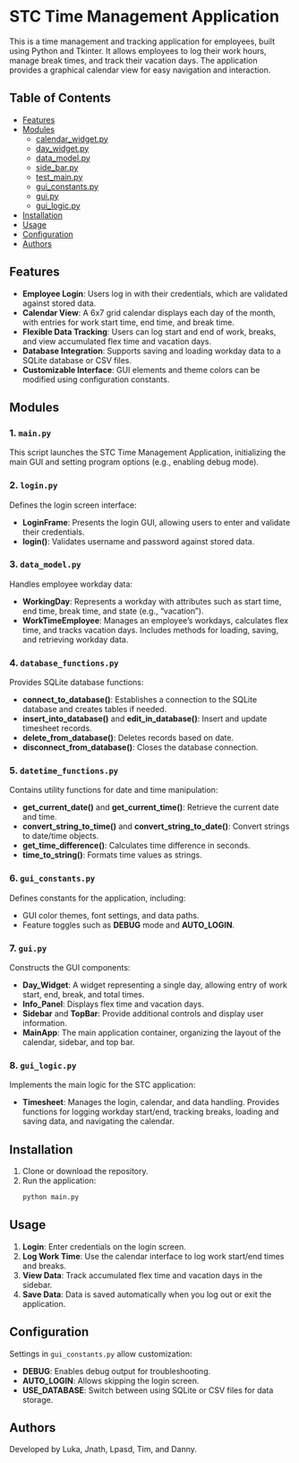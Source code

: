 
# STC Time Management Application

This is a time management and tracking application for employees, built using Python and Tkinter. It allows employees to log their work hours, manage break times, and track their vacation days. The application provides a graphical calendar view for easy navigation and interaction.

## Table of Contents

- [Features](#features)
- [Modules](#modules)
  - [calendar_widget.py](#1-mainpy)
  - [day_widget.py](#2-loginpy)
  - [data_model.py](#3-data_modelpy)
  - [side_bar.py](#4-database_functionspy)
  - [test_main.py](#5-datetime_functionspy)
  - [gui_constants.py](#6-gui_constantspy)
  - [gui.py](#7-guipy)
  - [gui_logic.py](#8-gui_logicpy)
- [Installation](#installation)
- [Usage](#usage)
- [Configuration](#configuration)
- [Authors](#authors)

## Features

- **Employee Login**: Users log in with their credentials, which are validated against stored data.
- **Calendar View**: A 6x7 grid calendar displays each day of the month, with entries for work start time, end time, and break time.
- **Flexible Data Tracking**: Users can log start and end of work, breaks, and view accumulated flex time and vacation days.
- **Database Integration**: Supports saving and loading workday data to a SQLite database or CSV files.
- **Customizable Interface**: GUI elements and theme colors can be modified using configuration constants.

## Modules

### 1. `main.py`
This script launches the STC Time Management Application, initializing the main GUI and setting program options (e.g., enabling debug mode).

### 2. `login.py`
Defines the login screen interface:
- **LoginFrame**: Presents the login GUI, allowing users to enter and validate their credentials.
- **login()**: Validates username and password against stored data.

### 3. `data_model.py`
Handles employee workday data:
- **WorkingDay**: Represents a workday with attributes such as start time, end time, break time, and state (e.g., “vacation”).
- **WorkTimeEmployee**: Manages an employee’s workdays, calculates flex time, and tracks vacation days. Includes methods for loading, saving, and retrieving workday data.

### 4. `database_functions.py`
Provides SQLite database functions:
- **connect_to_database()**: Establishes a connection to the SQLite database and creates tables if needed.
- **insert_into_database()** and **edit_in_database()**: Insert and update timesheet records.
- **delete_from_database()**: Deletes records based on date.
- **disconnect_from_database()**: Closes the database connection.

### 5. `datetime_functions.py`
Contains utility functions for date and time manipulation:
- **get_current_date()** and **get_current_time()**: Retrieve the current date and time.
- **convert_string_to_time()** and **convert_string_to_date()**: Convert strings to date/time objects.
- **get_time_difference()**: Calculates time difference in seconds.
- **time_to_string()**: Formats time values as strings.

### 6. `gui_constants.py`
Defines constants for the application, including:
- GUI color themes, font settings, and data paths.
- Feature toggles such as **DEBUG** mode and **AUTO_LOGIN**.

### 7. `gui.py`
Constructs the GUI components:
- **Day_Widget**: A widget representing a single day, allowing entry of work start, end, break, and total times.
- **Info_Panel**: Displays flex time and vacation days.
- **Sidebar** and **TopBar**: Provide additional controls and display user information.
- **MainApp**: The main application container, organizing the layout of the calendar, sidebar, and top bar.

### 8. `gui_logic.py`
Implements the main logic for the STC application:
- **Timesheet**: Manages the login, calendar, and data handling. Provides functions for logging workday start/end, tracking breaks, loading and saving data, and navigating the calendar.

## Installation

1. Clone or download the repository.
2. Run the application:
   ```bash
   python main.py
   ```

## Usage

1. **Login**: Enter credentials on the login screen.
2. **Log Work Time**: Use the calendar interface to log work start/end times and breaks.
3. **View Data**: Track accumulated flex time and vacation days in the sidebar.
4. **Save Data**: Data is saved automatically when you log out or exit the application.

## Configuration

Settings in `gui_constants.py` allow customization:
- **DEBUG**: Enables debug output for troubleshooting.
- **AUTO_LOGIN**: Allows skipping the login screen.
- **USE_DATABASE**: Switch between using SQLite or CSV files for data storage.

## Authors

Developed by Luka, Jnath, Lpasd, Tim, and Danny.
